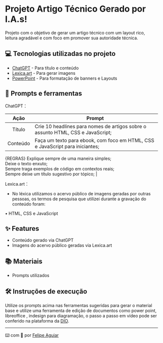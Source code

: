 # Projeto Artigo Técnico Gerado por I.A.s!

Projeto com o objetivo de gerar um artigo técnico com um layout rico, leitura agradável e com foco em promover sua autoridade técnica.

## 💻 Tecnologias utilizadas no projeto

- [ChatGPT](https://chat.openai.com/) - Para título e conteúdo
- [Lexica.art](https://lexica.art/) - Para gerar imagens
- [PowerPoint](https://www.microsoft.com/en/microsoft-365/powerpoint) - Para formatação de banners e Layouts

## 📄 Prompts e ferramentas


ChatGPT：

|   Ação   | Prompt                                                                                                                                                                                                                                                                         |
| :------: | ------------------------------------------------------------------------------------------------------------------------------------------------------------------------------------------------------------------------------------------------------------------------------ |
|  Título  | Crie 10 headlines para nomes de artigos sobre o assunto HTML, CSS e JavaScript;                                                                                                                                                                                                 |
| Conteúdo | Faça um texto para ebook, com foco em HTML, CSS e JavaScript para iniciantes;

{REGRAS} Explique sempre de uma maneira simples; 
<br>
Deixe o texto enxuto;
<br>
Sempre traga exemplos de código em contextos reais;
<br>
Sempre deixe um título sugestivo por tópico; |


Lexica.art：

- No léxica utilizamos o acervo público de imagens geradas por outras pessoas, os termos de pesquisa que utilizei durante a gravação do conteúdo foram:

• HTML, CSS e JavaScript



## ✨ Features

- Conteúdo gerado via ChatGPT
- Imagens do acervo público geradas via Lexica.art

## 📚 Materiais

- Prompts utilizados

## 🛠️ Instruções de execução

Utilize os prompts acima nas ferramentas sugeridas para gerar o material base e utilize uma ferramenta de edição de documentos como power point, libreoffice , indesign para diagramação, o passo a passo em vídeo pode ser conferido na plataforma da [DIO](https://dio.me).
<p>

---

⌨️ com 💜 por [Felipe Aguiar](https://github.com/felipeAguiarCode)
